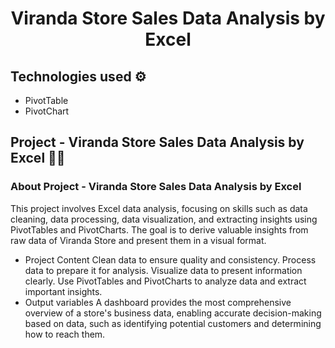 <h1 align="center"> Viranda Store Sales Data Analysis by Excel </h1> 

## Technologies used ⚙️
* PivotTable 
* PivotChart

## Project - Viranda Store Sales Data Analysis by Excel  👨‍💻 

### About Project - Viranda Store Sales Data Analysis by Excel
This project involves Excel data analysis, focusing on skills such as data cleaning, data processing, data visualization, and extracting insights using PivotTables and PivotCharts. The goal is to derive valuable insights from raw data of Viranda Store and present them in a visual format.
* Project Content
Clean data to ensure quality and consistency.
Process data to prepare it for analysis.
Visualize data to present information clearly.
Use PivotTables and PivotCharts to analyze data and extract important insights.
* Output variables
A dashboard provides the most comprehensive overview of a store's business data, enabling accurate decision-making based on data, such as identifying potential customers and determining how to reach them.

